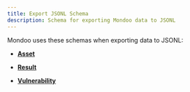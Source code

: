 ```yaml
---
title: Export JSONL Schema
description: Schema for exporting Mondoo data to JSONL
---
```


Mondoo uses these schemas when exporting data to JSONL:

- [**Asset**](./asset.md)

- [**Result**](./result.md)

- [**Vulnerability**](./vulns.md)
